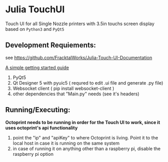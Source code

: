  Julia TouchUI
==================
Touch UI for all Single Nozzle printers with 3.5in touchs screen display based on `Python3` and  `PyQt5`

## Development Requiements:
see https://github.com/FracktalWorks/Julia-Touch-UI-Documentation

[ A simple getting started guide](https://nikolak.com/pyqt-qt-designer-getting-started/)


1. PyQt5 
2. Qt Designer 5 with pyuic5 ( requred to edit .ui file and generate .py file)
3. Websocket client ( pip install websocket-client )
4. other dependencies that "Main.py" needs (see it's headers)


## Running/Executing:

**Octoprint needs to be running in order for the Touch UI to work, since it uses octoprint's api functionality**

1. point the "ip"  and "apiKey" to where Octoprint is living. Point it to the local host in case it is running on the same system
2. in case of running it on anything other than a raspberry pi, disable the raspberry pi option

